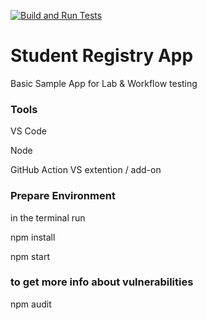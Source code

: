 [![Build and Run Tests](https://github.com/me-devst/Student_Registry_Lab/actions/workflows/builds_and_tests.yml/badge.svg)](https://github.com/me-devst/Student_Registry_Lab/actions/workflows/builds_and_tests.yml)

# Student Registry App

Basic Sample App for Lab & Workflow testing


### Tools
VS Code 

Node

GitHub Action VS extention / add-on


### Prepare Environment
in the terminal run

npm install

npm start

### to get more info about vulnerabilities

npm audit
